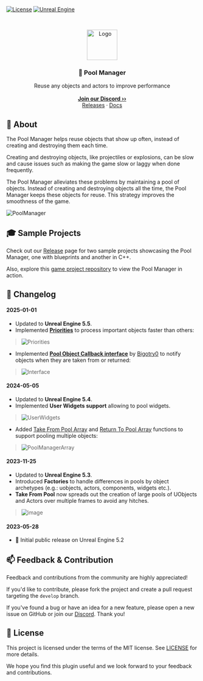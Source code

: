 <a href="https://github.com/JanSeliv/PoolManager/blob/main/LICENSE">![License](https://img.shields.io/badge/license-MIT-brightgreen.svg)</a>
<a href="https://www.unrealengine.com/">![Unreal Engine](https://img.shields.io/badge/Unreal-5.5-dea309?style=flat&logo=unrealengine)
</a>

<br/>
<p align="center">
<a href="https://github.com/JanSeliv/PoolManager">
<img src="https://github.com/JanSeliv/PoolManager/blob/main/Resources/Icon128.png?raw=true" alt="Logo" width="80" height="80">
</a>
<h3 align="center">🔄 Pool Manager</h3>
<p align="center">
Reuse any objects and actors to improve performance
<br/>
<br/>
<a href="https://discord.gg/jbWgwDefnE"><strong>Join our Discord ››</strong></a>
<br/>
<a href="https://github.com/JanSeliv/PoolManager/releases">Releases</a>
·
<a href="https://docs.google.com/document/d/1YxbIdc9lZRl5ozI7_1LTBfdzJWTwhxwz2RKA-r0Q4po">Docs</a>
</p>

## 🌟 About

The Pool Manager helps reuse objects that show up often, instead of creating and destroying them each time.

Creating and destroying objects, like projectiles or explosions, can be slow and cause issues such as making the game slow or laggy when done frequently.

The Pool Manager alleviates these problems by maintaining a pool of objects. Instead of creating and destroying objects all the time, the Pool Manager keeps these objects for reuse. This strategy improves the smoothness of the game.

![PoolManager](https://github.com/JanSeliv/PoolManager/assets/20540872/0af55b33-732c-435d-a5b3-2d7e36cdebf2)

## 🎓 Sample Projects

Check out our [Release](https://github.com/JanSeliv/PoolManager/releases) page for two sample projects showcasing the Pool Manager, one with blueprints and another in C++.

Also, explore this [game project repository](https://github.com/JanSeliv/Bomber) to view the Pool Manager in action.

## 📅 Changelog
#### 2025-01-01
- Updated to **Unreal Engine 5.5**.
- Implemented **[Priorities](https://docs.google.com/document/d/1YxbIdc9lZRl5ozI7_1LTBfdzJWTwhxwz2RKA-r0Q4po/edit?tab=t.0#heading=h.72e3golkh2jm)** to process important objects faster than others:
>![Priorities](https://github.com/user-attachments/assets/3a0501f6-28ed-4bc9-8f06-93bf95385625)
- Implemented **[Pool Object Callback interface](https://docs.google.com/document/d/1YxbIdc9lZRl5ozI7_1LTBfdzJWTwhxwz2RKA-r0Q4po/edit?tab=t.0#heading=h.re9d8tpdk6q1)** by [Bigotry0](https://github.com/Bigotry0) to notify objects when they are taken from or returned:
>![Interface](https://github.com/user-attachments/assets/8cd05e9b-3877-43ed-9285-50a56641132f)
#### 2024-05-05
- Updated to **Unreal Engine 5.4**.
- Implemented **User Widgets support** allowing to pool widgets.
> ![UserWidgets](https://github.com/JanSeliv/PoolManager/assets/20540872/53652ec5-9795-4473-bbe6-792ad2574bc2)
- Added [Take From Pool Array](https://docs.google.com/document/d/1YxbIdc9lZRl5ozI7_1LTBfdzJWTwhxwz2RKA-r0Q4po/edit#heading=h.m317652zeuu9) and [Return To Pool Array](https://docs.google.com/document/d/1YxbIdc9lZRl5ozI7_1LTBfdzJWTwhxwz2RKA-r0Q4po/edit#heading=h.la64v3qmhabw) functions to support pooling multiple objects:
> ![PoolManagerArray](https://github.com/JanSeliv/PoolManager/assets/20540872/b28b45ec-5ce0-48ac-ad7e-33e6bcb7758e)
#### 2023-11-25
- Updated to **Unreal Engine 5.3**.
- Introduced **Factories** to handle differences in pools by object archetypes (e.g.: uobjects, actors, components, widgets etc.).
- **Take From Pool** now spreads out the creation of large pools of UObjects and Actors over multiple frames to avoid any hitches.
> ![image](https://github.com/JanSeliv/PoolManager/assets/20540872/10bdf24f-d078-4dd8-96bf-de5d92421bc8)
#### 2023-05-28
- 🎉 Initial public release on Unreal Engine 5.2

## 📫 Feedback & Contribution

Feedback and contributions from the community are highly appreciated!

If you'd like to contribute, please fork the project and create a pull request targeting the `develop` branch.

If you've found a bug or have an idea for a new feature, please open a new issue on GitHub or join our [Discord](https://discord.gg/jbWgwDefnE). Thank you!

## 📜 License

This project is licensed under the terms of the MIT license. See [LICENSE](LICENSE) for more details.

We hope you find this plugin useful and we look forward to your feedback and contributions.
